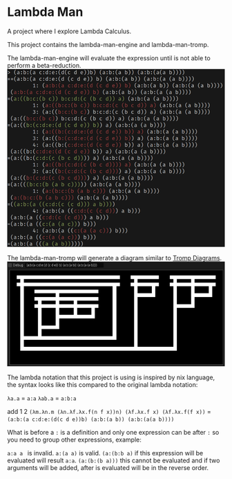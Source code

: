 # Lambda Man

A project where I explore Lambda Calculus.

This project contains the lambda-man-engine and lambda-man-tromp.

The lambda-man-engine will evaluate the expression until is not able to perform a beta-reduction.
![Lambda Man Engine evaluating 1 + 2](images/lambda-man-engine.png)

The lambda-man-tromp will generate a diagram similar to [Tromp Diagrams](https://tromp.github.io/cl/diagrams.html).
![Lambda Man Trump showing 1 + 2](images/lambda-man-trump.png)


The lambda notation that this project is using is inspired by nix language, the syntax looks like this compared to the original lambda notation:

`λa.a` = `a:a`
`λab.a` = `a:b:a`

add 1 2
`(λm.λn.m (λn.λf.λx.f(n f x))n) (λf.λx.f x) (λf.λx.f(f x))` = `(a:b:(a c:d:e:(d(c d e))b) (a:b:(a b)) (a:b:(a(a b))))`

What is before a `:` is a definition and only one expression can be after `:` so you need to group other expressions, example:

`a:a a ` is invalid.
`a:(a a)` is valid.
`(a:(b:b a)` if this expression will be evaluated will result `a:a`.
`(a:(b:(b a)))` this cannot be evaluated and if two arguments will be added, after is evaluated will be in the reverse order.


